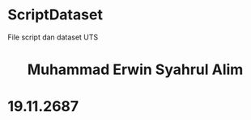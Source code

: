 # ScriptDataset
File script dan dataset UTS 

<h1><center>Muhammad Erwin Syahrul Alim</center></h1>
<h1>19.11.2687</h1>
